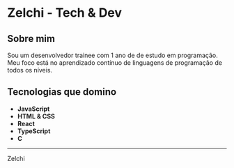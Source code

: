# Zelchi - Tech & Dev

## Sobre mim

Sou um desenvolvedor trainee com 1 ano de de estudo em programação. Meu foco está no aprendizado contínuo de linguagens de programação de todos os níveis.

## Tecnologias que domino

- **JavaScript**
- **HTML & CSS**
- **React**
- **TypeScript**
- **C**

---

Zelchi
